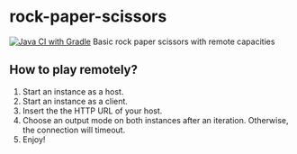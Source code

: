 # rock-paper-scissors
[![Java CI with Gradle](https://github.com/simple0x47/rock-paper-scissors/actions/workflows/gradle.yml/badge.svg)](https://github.com/simple0x47/rock-paper-scissors/actions/workflows/gradle.yml)
Basic rock paper scissors with remote capacities

## How to play remotely?

1. Start an instance as a host.
2. Start an instance as a client.
3. Insert the the HTTP URL of your host.
4. Choose an output mode on both instances after an iteration. Otherwise, the connection will timeout.
5. Enjoy!
